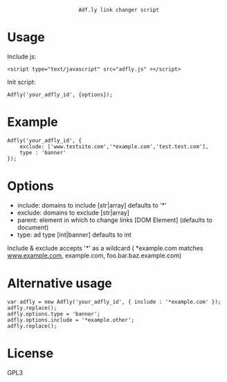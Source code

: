                            Adf.ly link changer script

Usage
=====
Include js:

`<script type="text/javascript" src="adfly.js" ></script>`

Init script:

`Adfly('your_adfly_id', {options});`

Example
=======

    Adfly('your_adfly_id', {
        exclude: ['www.testsite.com','*example.com','test.test.com'],
        type : 'banner'
    });

Options
=======

 * include: domains to include [str|array] defaults to '*'
 * exclude: domains to exclude [str|array]
 * parent: element in which to change links [DOM Element] (defaults to document)
 * type: ad type [int|banner] defaults to int

Include & exclude accepts '*' as a wildcard ( *example.com matches www.example.com, example.com, foo.bar.baz.example.com)

Alternative usage
=================

    var adfly = new Adfly('your_adfly_id', { include : '*example.com' });
    adfly.replace();
    adfly.options.type = 'banner';
    adfly.options.include = '*example.other';
    adfly.replace();

License
=======

GPL3

